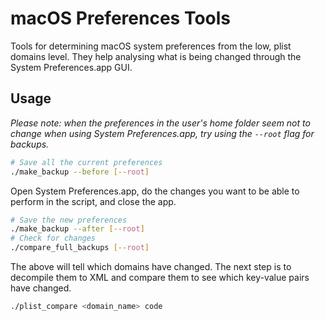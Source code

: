 # macOS Preferences Tools

Tools for determining macOS system preferences from the low, plist domains level. They help analysing what is being changed through the System Preferences.app GUI.

## Usage

_Please note: when the preferences in the user's home folder seem not to change when using System Preferences.app, try using the `--root` flag for backups._

```bash
# Save all the current preferences
./make_backup --before [--root]
```

Open System Preferences.app, do the changes you want to be able to perform in the script, and close the app.

```bash
# Save the new preferences
./make_backup --after [--root]
# Check for changes
./compare_full_backups [--root]
```

The above will tell which domains have changed. The next step is to decompile them to XML and compare them to see which key-value pairs have changed.

<!-- TODO: add optional --root flag when the support for it is added to the plist_compare script -->

```bash
./plist_compare <domain_name> code
```
